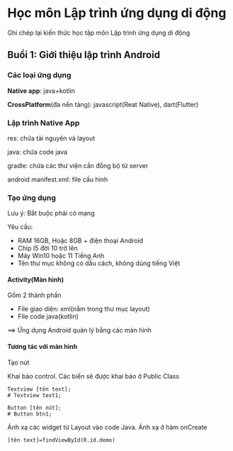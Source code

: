 # Học môn Lập trình ứng dụng di động
Ghi chép lại kiến thức học tập môn Lập trình ứng dụng di động
## Buổi 1: Giới thiệu lập trình Android
### Các loại ứng dụng
**Native app**: java+kotlin

**CrossPlatform**(đa nền tảng): javascript(Reat Native), dart(Flutter)

### Lập trình Native App
res: chứa tài nguyên và layout

java: chứa code java

gradle: chứa các thư viện cần đồng bộ từ server

android manifest.xml: file cấu hình

### Tạo ứng dụng
Lưu ý: Bắt buộc phải có mạng

Yêu cầu: 
- RAM 16GB, Hoặc 8GB + điện thoại Android
- Chip I5 đời 10 trở lên
- Máy Win10 hoặc 11 Tiếng Anh        
- Tên thư mục không có dấu cách, không dùng tiếng Việt
#### Activity(Màn hình)
Gồm 2 thành phần
- File giao diện: xml(nằm trong thư mục layout)
- File code java(kotlin)

==> Ứng dụng Android quản lý bằng các màn hình
#### Tương tác với màn hình
Tạo nút

Khai báo control. Các biến sẽ được khai báo ở Public Class
```
Textview [tên text];
# Textview text1;

Button [tên nút];
# Button btn1;
```

Ánh xạ các widget từ Layout vào code Java. Ánh xạ ở hàm onCreate
```
[tên text]=findViewById(R.id.demo)
```